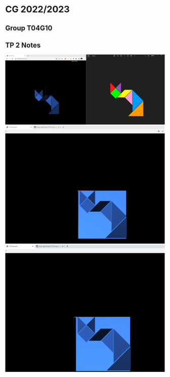 # CG 2022/2023

## Group T04G10

## TP 2 Notes


![Screenshot 1](screenshots/CG-t04g10-tp2-1.png)
![Screenshot 2](screenshots/CG-t04g10-tp2-2.png)
![Screenshot 3](screenshots/CG-t04g10-tp2-3.png)


